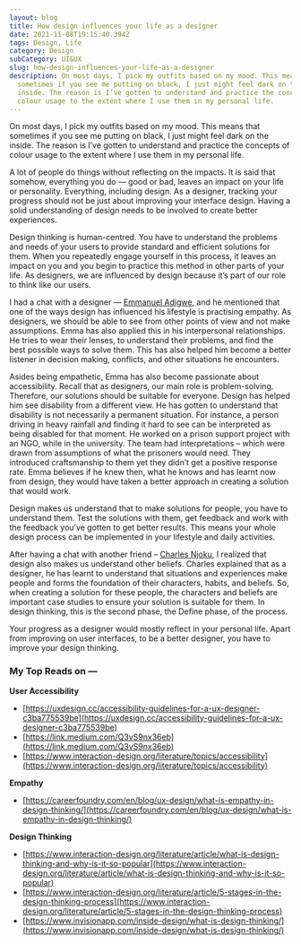```yaml
---
layout: blog
title: How design influences your life as a designer
date: 2021-11-08T19:15:40.394Z
tags: Design, Life
category: Design
subCategory: UI&UX
slug: how-design-influences-your-life-as-a-designer
description: On most days, I pick my outfits based on my mood. This means that
  sometimes if you see me putting on black, I just might feel dark on the
  inside. The reason is I’ve gotten to understand and practice the concepts of
  colour usage to the extent where I use them in my personal life.
---
```

On most days, I pick my outfits based on my mood. This means that sometimes if you see me putting on black, I just might feel dark on the inside. The reason is I’ve gotten to understand and practice the concepts of colour usage to the extent where I use them in my personal life. 

A lot of people do things without reflecting on the impacts. It is said that somehow, everything you do — good or bad, leaves an impact on your life or personality. Everything, including design. As a designer, tracking your progress should not be just about improving your interface design. Having a solid understanding of design needs to be involved to create better experiences. 

Design thinking is human-centred. You have to understand the problems and needs of your users to provide standard and efficient solutions for them. When you repeatedly engage yourself in this process, it leaves an impact on you and you begin to practice this method in other parts of your life. As designers, we are influenced by design because it’s part of our role to think like our users.

I had a chat with a designer — [Emmanuel Adigwe](http://www.Twitter.com/EmmanuelCAdigwe), and he mentioned that one of the ways design has influenced his lifestyle is practising empathy. As designers, we should be able to see from other points of view and not make assumptions. Emma has also applied this in his interpersonal relationships. He tries to wear their lenses, to understand their problems, and find the best possible ways to solve them. This has also helped him become a better listener in decision making, conflicts, and other situations he encounters. 

Asides being empathetic, Emma has also become passionate about accessibility. Recall that as designers, our main role is problem-solving. Therefore, our solutions should be suitable for everyone. Design has helped him see disability from a different view. He has gotten to understand that disability is not necessarily a permanent situation. For instance, a person driving in heavy rainfall and finding it hard to see can be interpreted as being disabled for that moment. He worked on a prison support project with an NGO, while in the university. The team had interpretations – which were drawn from assumptions of what the prisoners would need. They introduced craftsmanship to them yet they didn’t get a positive response rate. Emma believes if he knew then, what he knows and has learnt now from design, they would have taken a better approach in creating a solution that would work.

Design makes us understand that to make solutions for people, you have to understand them. Test the solutions with them, get feedback and work with the feedback you’ve gotten to get better results. This means your whole design process can be implemented in your lifestyle and daily activities. 

After having a chat with another friend – [Charles Njoku](http://www.Twitter.com/madebycharles), I realized that design also makes us understand other beliefs. Charles explained that as a designer, he has learnt to understand that situations and experiences make people and forms the foundation of their characters, habits, and beliefs. So, when creating a solution for these people, the characters and beliefs are important case studies to ensure your solution is suitable for them. In design thinking, this is the second phase, the Define phase, of the process. 

Your progress as a designer would mostly reflect in your personal life. Apart from improving on user interfaces, to be a better designer, you have to improve your design thinking.

### My Top Reads on —

**User Accessibility** 

- [https://uxdesign.cc/accessibility-guidelines-for-a-ux-designer-c3ba775539be](https://uxdesign.cc/accessibility-guidelines-for-a-ux-designer-c3ba775539be)
- [https://link.medium.com/Q3vS9nx36eb](https://link.medium.com/Q3vS9nx36eb)
- [https://www.interaction-design.org/literature/topics/accessibility](https://www.interaction-design.org/literature/topics/accessibility)

**Empathy**

- [https://careerfoundry.com/en/blog/ux-design/what-is-empathy-in-design-thinking/](https://careerfoundry.com/en/blog/ux-design/what-is-empathy-in-design-thinking/)

**Design Thinking** 

- [https://www.interaction-design.org/literature/article/what-is-design-thinking-and-why-is-it-so-popular](https://www.interaction-design.org/literature/article/what-is-design-thinking-and-why-is-it-so-popular)
- [https://www.interaction-design.org/literature/article/5-stages-in-the-design-thinking-process](https://www.interaction-design.org/literature/article/5-stages-in-the-design-thinking-process)
- [https://www.invisionapp.com/inside-design/what-is-design-thinking/](https://www.invisionapp.com/inside-design/what-is-design-thinking/)